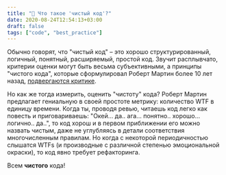 ```yaml
---
title: "🧼 Что такое 'чистый код'?"
date: 2020-08-24T12:54:13+03:00
draft: false
tags: ["code", "best_practice"]
---
```


Обычно говорят, что "чистый код" – это хорошо структурированный, логичный, понятный, расширяемый, простой код. Звучит расплывчато, критерии оценки могут быть весьма субъективными, а принципы "чистого кода", которые сформулировал Роберт Мартин более 10 лет назад, [подвергаются критике](https://qntm.org/clean).

Но как же тогда измерить, оценить "чистоту" кода? Роберт Мартин предлагает гениальную в своей простоте метрику: количество WTF в единицу времени. Когда ты, проводя ревью, читаешь код легко как повесть и приговариваешь: "Окей... да.. ага... понятно.. хорошо... логично.. да..", то код хорош и в первом приближении его можно назвать чистым, даже не углубляясь в детали соответствия многочисленным правилам. Но когда с некоторой периодичностью слышатся WTFs (и производные с различной степенью эмоциональной окраски), то код явно требует рефакторинга.

Всем **чистого** кода!
